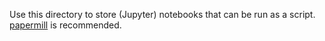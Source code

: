 Use this directory to store (Jupyter) notebooks that can be run as a script. [papermill](https://papermill.readthedocs.io/en/latest/) is recommended.
